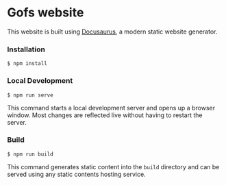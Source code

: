 # Gofs website

This website is built using [Docusaurus](https://docusaurus.io/), a modern static website generator.

### Installation

```
$ npm install
```

### Local Development

```
$ npm run serve
```

This command starts a local development server and opens up a browser window. Most changes are reflected live without having to restart the server.

### Build

```
$ npm run build
```

This command generates static content into the `build` directory and can be served using any static contents hosting service.
